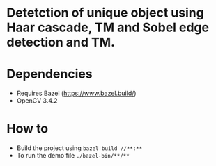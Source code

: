 # Detetction of unique object using Haar cascade, TM and Sobel edge detection and TM.

# Dependencies

* Requires Bazel (https://www.bazel.build/)
* OpenCV 3.4.2

# How to

* Build the project using `bazel build //**:**`
* To run the demo file `./bazel-bin/**/**`
